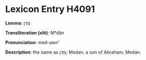 # Lexicon Entry H4091

**Lemma**: מְדָן

**Transliteration (xlit)**: Mᵉdân

**Pronunciation**: med-awn'

**Description**:
the same as מְדָן; Medan, a son of Abraham; Medan.
